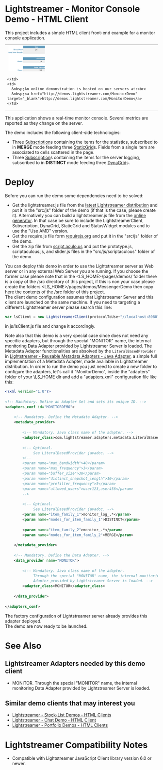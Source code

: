 # Lightstreamer - Monitor Console Demo - HTML Client #

<!-- START DESCRIPTION lightstreamer-example-monitor-client-javascript -->

This project includes a simple HTML client front-end example for a monitor console application.

<table>
  <tr>
    <td style="text-align: left">
      &nbsp;<a href="http://demos.lightstreamer.com/MonitorDemo" target="_blank"><img src="screen_monitor.png"></a>&nbsp;
      
    </td>
    <td>
      &nbsp;An online demonstration is hosted on our servers at:<br>
      &nbsp;<a href="http://demos.lightstreamer.com/MonitorDemo" target="_blank">http://demos.lightstreamer.com/MonitorDemo</a>
    </td>
  </tr>
</table>

This application shows a real-time monitor console. Several metrics are reported as they change on the server.<br>

The demo includes the following client-side technologies:
* Three [Subscription](http://www.lightstreamer.com/docs/client_javascript_uni_api/Subscription.html)s containing the items for the statistics, subscribed to in <b>MERGE</b> mode feeding three [StaticGrid](http://www.lightstreamer.com/docs/client_javascript_uni_api/StaticGrid.html)s. Fields from a single item are associated to cells scattered in the page.
* Three [Subscription](http://www.lightstreamer.com/docs/client_javascript_uni_api/Subscription.html)s containing the items for the server logging, subscribed to in <b>DISTINCT</b> mode feeding three [DynaGrid](http://www.lightstreamer.com/docs/client_javascript_uni_api/DynaGrid.html)s.

<!-- END DESCRIPTION lightstreamer-example-monitor-client-javascript -->

# Deploy #

Before you can run the demo some dependencies need to be solved:

-  Get the lightstreamer.js file from the [latest Lightstreamer distribution](http://www.lightstreamer.com/download) 
   and put it in the "src/js" folder of the demo (if that is the case, please create it). Alternatively you can build a lightstreamer.js file from the 
   [online generator](http://www.lightstreamer.com/distros/Lightstreamer_Allegro-Presto-Vivace_5_1_1_Colosseo_20130305/Lightstreamer/DOCS-SDKs/sdk_client_javascript/tools/generator.html).
   In that case be sure to include the LightstreamerClient, Subscription, DynaGrid, StaticGrid and StatusWidget modules and to use the "Use AMD" version.
-  Get the require.js file form [requirejs.org](http://requirejs.org/docs/download.html) and put it in the "src/js" folder of the demo.
-  Get the zip file from [script.aculo.us](http://script.aculo.us/downloads) and put the prototype.js, scriptaculous.js, and slider.js files in the "src/js/scriptaculous" folder of the demo.

You can deploy this demo in order to use the Lightstreamer server as Web server or in any external Web Server you are running. 
If you choose the former case please note that in the <LS_HOME>/pages/demos/ folder there is a copy of the /src directory of this project, if this is non your case please create the folders <LS_HOME>/pages/demos/MessengerDemo then copy here the contents of the /src folder of this project.<br>
The client demo configuration assumes that Lightstreamer Server and this client are launched on the same machine. If you need to targeting a different Lightstreamer server please search this line:
```js
var lsClient = new LightstreamerClient(protocolToUse+"//localhost:8080","MONITORDEMO");
```
in js/lsClient.js file and change it accordingly.<br>

Note also that this demo is a very special case since does not need any specific adapters, but through the special "MONITOR" name, the internal monitoring Data Adapter provided by Lightstreamer Server is loaded.
The Metadata Adapter functionalities are absolved by the `LiteralBasedProvider` in [Lightstreamer - Reusable Metadata Adapters - Java Adapter](https://github.com/Weswit/Lightstreamer-example-ReusableMetadata-adapter-java), a simple full implementation of a Metadata Adapter, made available in Lightstreamer distribution. 
In order to run the demo you just need to create a new folder to configure the adapters, let's call it "MonitorDemo", inside the "adapters" folder of your \LS_HOME dir and add a "adapters.xml" configuration file like this: 

```xml
<?xml version="1.0"?>

<!-- Mandatory. Define an Adapter Set and sets its unique ID. -->
<adapters_conf id="MONITORDEMO">

    <!-- Mandatory. Define the Metadata Adapter. -->
    <metadata_provider>

        <!-- Mandatory. Java class name of the adapter. -->
        <adapter_class>com.lightstreamer.adapters.metadata.LiteralBasedProvider</adapter_class>

        <!-- Optional.
             See LiteralBasedProvider javadoc. -->
        <!--
        <param name="max_bandwidth">40</param>
        <param name="max_frequency">3</param>
        <param name="buffer_size">30</param>
        <param name="distinct_snapshot_length">10</param>
        <param name="prefilter_frequency">5</param>
        <param name="allowed_users">user123,user456</param>
        -->

        <!-- Optional.
             See LiteralBasedProvider javadoc. -->
        <param name="item_family_1">monitor_log_.*</param>
        <param name="modes_for_item_family_1">DISTINCT</param>
        
        <param name="item_family_2">monitor_.*</param>
        <param name="modes_for_item_family_2">MERGE</param>
        
    </metadata_provider>

    <!-- Mandatory. Define the Data Adapter. -->
    <data_provider name="MONITOR">

        <!-- Mandatory. Java class name of the adapter.
             Through the special "MONITOR" name, the internal monitoring Data
             Adapter provided by Lightstreamer Server is loaded. -->
        <adapter_class>MONITOR</adapter_class>

    </data_provider>

</adapters_conf>
```

The factory configuration of Lightstreamer server already provides this adapter deployed.<br>
The demo are now ready to be launched.

# See Also #

## Lightstreamer Adapters needed by this demo client ##
<!-- START RELATED_ENTRIES -->

* MONITOR. Through the special "MONITOR" name, the internal monitoring Data Adapter provided by Lightstreamer Server is loaded.

<!-- END RELATED_ENTRIES -->

## Similar demo clients that may interest you ##

* [Lightstreamer - Stock-List Demos - HTML Clients](https://github.com/Weswit/Lightstreamer-example-Stocklist-client-javascript)
* [Lightstreamer - Chat Demo - HTML Client](https://github.com/Weswit/Lightstreamer-example-Chat-client-javascript)
* [Lightstreamer - Portfolio Demos - HTML Clients](https://github.com/Weswit/Lightstreamer-example-Portfolio-client-javascript)

# Lightstreamer Compatibility Notes #

- Compatible with Lightstreamer JavaScript Client library version 6.0 or newer.
